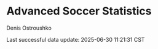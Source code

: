 # Advanced Soccer Statistics
Denis Ostroushko

<!-- gfm -->

Last successful data update: 2025-06-30 11:21:31 CST
